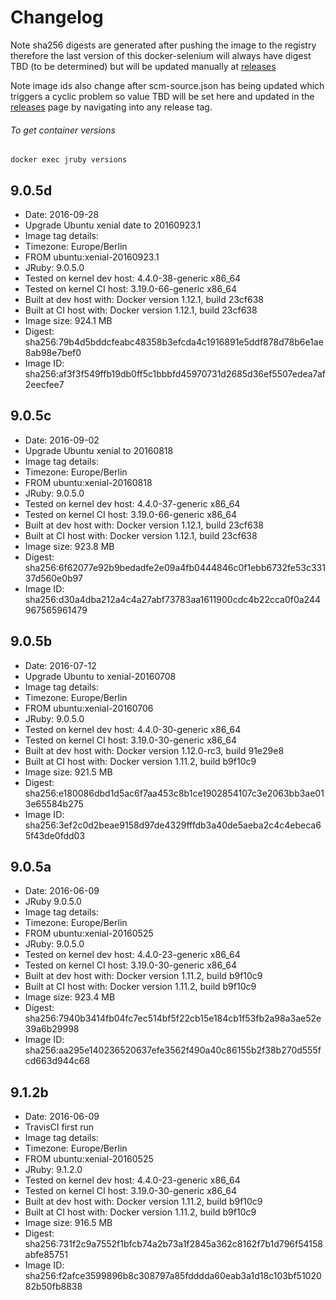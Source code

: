 # Changelog

Note sha256 digests are generated after pushing the image to the registry therefore the last version of this docker-selenium will always have digest TBD (to be determined) but will be updated manually at [releases][]

Note image ids also change after scm-source.json has being updated which triggers a cyclic problem so value TBD will be set here and updated in the [releases][] page by navigating into any release tag.

###### To get container versions
    docker exec jruby versions

## 9.0.5d
 + Date: 2016-09-28
 + Upgrade Ubuntu xenial date to 20160923.1
 + Image tag details:
  + Timezone: Europe/Berlin
  + FROM ubuntu:xenial-20160923.1
  + JRuby: 9.0.5.0
  + Tested on kernel dev host: 4.4.0-38-generic x86_64
  + Tested on kernel CI  host: 3.19.0-66-generic x86_64
  + Built at dev host with: Docker version 1.12.1, build 23cf638
  + Built at CI  host with: Docker version 1.12.1, build 23cf638
  + Image size: 924.1 MB
  + Digest: sha256:79b4d5bddcfeabc48358b3efcda4c1916891e5ddf878d78b6e1ae8ab98e7bef0
  + Image ID: sha256:af3f3f549ffb19db0ff5c1bbbfd45970731d2685d36ef5507edea7af2eecfee7

## 9.0.5c
 + Date: 2016-09-02
 + Upgrade Ubuntu xenial to 20160818
 + Image tag details:
  + Timezone: Europe/Berlin
  + FROM ubuntu:xenial-20160818
  + JRuby: 9.0.5.0
  + Tested on kernel dev host: 4.4.0-37-generic x86_64
  + Tested on kernel CI  host: 3.19.0-66-generic x86_64
  + Built at dev host with: Docker version 1.12.1, build 23cf638
  + Built at CI  host with: Docker version 1.12.1, build 23cf638
  + Image size: 923.8 MB
  + Digest: sha256:6f62077e92b9bedadfe2e09a4fb0444846c0f1ebb6732fe53c33137d560e0b97
  + Image ID: sha256:d30a4dba212a4c4a27abf73783aa1611900cdc4b22cca0f0a244967565961479

## 9.0.5b
 + Date: 2016-07-12
 + Upgrade Ubuntu to xenial-20160708
 + Image tag details:
  + Timezone: Europe/Berlin
  + FROM ubuntu:xenial-20160706
  + JRuby: 9.0.5.0
  + Tested on kernel dev host: 4.4.0-30-generic x86_64
  + Tested on kernel CI  host: 3.19.0-30-generic x86_64
  + Built at dev host with: Docker version 1.12.0-rc3, build 91e29e8
  + Built at CI  host with: Docker version 1.11.2, build b9f10c9
  + Image size: 921.5 MB
  + Digest: sha256:e180086dbd1d5ac6f7aa453c8b1ce1902854107c3e2063bb3ae013e65584b275
  + Image ID: sha256:3ef2c0d2beae9158d97de4329fffdb3a40de5aeba2c4c4ebeca65f43de0fdd03

## 9.0.5a
 + Date: 2016-06-09
 + JRuby 9.0.5.0
 + Image tag details:
  + Timezone: Europe/Berlin
  + FROM ubuntu:xenial-20160525
  + JRuby: 9.0.5.0
  + Tested on kernel dev host: 4.4.0-23-generic x86_64
  + Tested on kernel CI  host: 3.19.0-30-generic x86_64
  + Built at dev host with: Docker version 1.11.2, build b9f10c9
  + Built at CI  host with: Docker version 1.11.2, build b9f10c9
  + Image size: 923.4 MB
  + Digest: sha256:7940b3414fb04fc7ec514bf5f22cb15e184cb1f53fb2a98a3ae52e39a6b29998
  + Image ID: sha256:aa295e140236520637efe3562f490a40c86155b2f38b270d555fcd663d944c68

## 9.1.2b
 + Date: 2016-06-09
 + TravisCI first run
 + Image tag details:
  + Timezone: Europe/Berlin
  + FROM ubuntu:xenial-20160525
  + JRuby: 9.1.2.0
  + Tested on kernel dev host: 4.4.0-23-generic x86_64
  + Tested on kernel CI  host: 3.19.0-30-generic x86_64
  + Built at dev host with: Docker version 1.11.2, build b9f10c9
  + Built at CI  host with: Docker version 1.11.2, build b9f10c9
  + Image size: 916.5 MB
  + Digest: sha256:731f2c9a7552f1bfcb74a2b73a1f2845a362c8162f7b1d796f54158abfe85751
  + Image ID: sha256:f2afce3599896b8c308797a85fdddda60eab3a1d18c103bf5102082b50fb8838

[releases]: https://github.com/elgalu/jruby-in-docker/releases/
